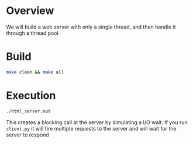 # Overview

We will build a web server with only a single thread, and then handle it through a thread pool.

# Build

```sh
make clean && make all
```

# Execution

```sh
./html_server.out
```

This creates a blocking call at the server by simulating a I/O wait. If you run `client.py` it will fire multiple requests to the server and will wait for the server to respond
